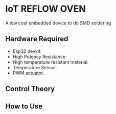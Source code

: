 # IoT REFLOW OVEN

A low cost embedded device to do SMD soldering

## Hardware Required

- Esp32 devkit.
- High Potency Resistance.
- High temperature resistant material.
- Temperature Sensor.
- PWM actuator.

## Control Theory

## How to Use 
